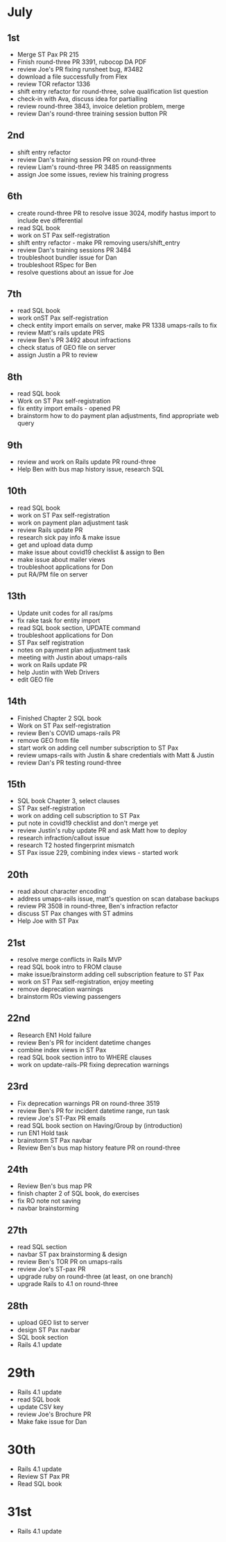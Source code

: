 # July
## 1st
  - Merge ST Pax PR 215
  - Finish round-three PR 3391, rubocop DA PDF
  - review Joe's PR fixing runsheet bug, #3482
  - download a file successfully from Flex
  - review TOR refactor 1336
  - shift entry refactor for round-three, solve qualification list question
  - check-in with Ava, discuss idea for partialling
  - review round-three 3843, invoice deletion problem, merge
  - review Dan's round-three training session button PR 
## 2nd
  - shift entry refactor
  - review Dan's training session PR on round-three
  - review Liam's round-three PR 3485 on reassignments
  - assign Joe some issues, review his training progress
## 6th
  - create round-three PR to resolve issue 3024, modify hastus import to include eve differential
  - read SQL book
  - work on ST Pax self-registration
  - shift entry refactor - make PR removing users/shift_entry
  - review Dan's training sessions PR 3484
  - troubleshoot bundler issue for Dan
  - troubleshoot RSpec for Ben
  - resolve questions about an issue for Joe
## 7th
  - read SQL book
  - work onST Pax self-registration
  - check entity import emails on server, make PR 1338 umaps-rails to fix
  - review Matt's rails update PRS
  - review Ben's PR 3492 about infractions
  - check status of GEO file on server
  - assign Justin a PR to review
## 8th
  - read SQL book
  - Work on ST Pax self-registration
  - fix entity import emails - opened PR
  - brainstorm how to do payment plan adjustments, find appropriate web query
## 9th
  - review and work on Rails update PR round-three
  - Help Ben with bus map history issue, research SQL
## 10th
  - read SQL book
  - work on ST Pax self-registration
  - work on payment plan adjustment task
  - review Rails update PR
  - research sick pay info & make issue
  - get and upload data dump
  - make issue about covid19 checklist & assign to Ben
  - make issue about mailer views
  - troubleshoot applications for Don
  - put RA/PM file on server
## 13th
  - Update unit codes for all ras/pms
  - fix rake task for entity import
  - read SQL book section, UPDATE command
  - troubleshoot applications for Don
  - ST Pax self registration
  - notes on payment plan adjustment task
  - meeting with Justin about umaps-rails
  - work on Rails update PR
  - help Justin with Web Drivers
  - edit GEO file
## 14th
  - Finished Chapter 2 SQL book
  - Work on ST Pax self-registration
  - review Ben's COVID umaps-rails PR
  - remove GEO from file
  - start work on adding cell number subscription to ST Pax
  - review umaps-rails with Justin & share credentials with Matt & Justin
  - review Dan's PR testing round-three
## 15th
  - SQL book Chapter 3, select clauses
  - ST Pax self-registration
  - work on adding cell subscription to ST Pax
  - put note in covid19 checklist and don't merge yet
  - review Justin's ruby update PR and ask Matt how to deploy
  - research infraction/callout issue
  - research T2 hosted fingerprint mismatch
  - ST Pax issue 229, combining index views - started work
## 20th
  - read about character encoding
  - address umaps-rails issue, matt's question on scan database backups
  - review PR 3508 in round-three, Ben's infraction refactor
  - discuss ST Pax changes with ST admins
  - Help Joe with ST Pax
## 21st
  - resolve merge conflicts in Rails MVP
  - read SQL book intro to FROM clause
  - make issue/brainstorm adding cell subscription feature to ST Pax
  - work on ST Pax self-registration, enjoy meeting
  - remove deprecation warnings
  - brainstorm ROs viewing passengers
## 22nd
  - Research EN1 Hold failure
  - review Ben's PR for incident datetime changes
  - combine index views in ST Pax
  - read SQL book section intro to WHERE clauses
  - work on update-rails-PR fixing deprecation warnings
## 23rd
  - Fix deprecation warnings PR on round-three 3519
  - review Ben's PR for incident datetime range, run task
  - review Joe's ST-Pax PR emails
  - read SQL book section on Having/Group by (introduction)
  - run EN1 Hold task
  - brainstorm ST Pax navbar
  - Review Ben's bus map history feature PR on round-three
## 24th
  - Review Ben's bus map PR
  - finish chapter 2 of SQL book, do exercises
  - fix RO note not saving
  - navbar brainstorming
## 27th
  - read SQL section
  - navbar ST pax brainstorming & design
  - review Ben's TOR PR on umaps-rails
  - review Joe's ST-pax PR
  - upgrade ruby on round-three (at least, on one branch)
  - upgrade Rails to 4.1 on round-three
## 28th
  - upload GEO list to server
  - design ST Pax navbar
  - SQL book section
  - Rails 4.1 update
# 29th
  - Rails 4.1 update
  - read SQL book
  - update CSV key
  - review Joe's Brochure PR
  - Make fake issue for Dan
# 30th
  - Rails 4.1 update
  - Review ST Pax PR
  - Read SQL book
# 31st
  - Rails 4.1 update
